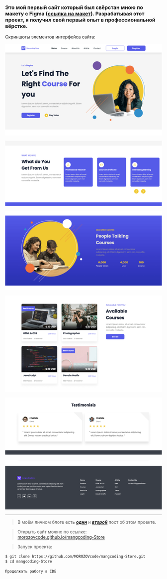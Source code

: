 ### Это мой первый сайт который был свёрстан мною по макету c Figma ([ссылка на макет](<https://www.figma.com/proto/vdXfJlbtfATriDfYviLHwB/Course-Simple-landing-page-(Community)?node-id=5-2>)). Разрабатывая этот проект, я получил свой первый опыт в профессиональной вёрстке.

Скриншоты элементов интерфейса сайта:

![screenshot](https://github.com/MOROZOVcode/mangcoding-Store/blob/master/forReadme/screenshot_1.png)

![screenshot](https://github.com/MOROZOVcode/mangcoding-Store/blob/master/forReadme/screenshot_2.png)

![screenshot](https://github.com/MOROZOVcode/mangcoding-Store/blob/master/forReadme/screenshot_3.png)

![screenshot](https://github.com/MOROZOVcode/mangcoding-Store/blob/master/forReadme/screenshot_4.png)

![screenshot](https://github.com/MOROZOVcode/mangcoding-Store/blob/master/forReadme/screenshot_5.png)

![screenshot](https://github.com/MOROZOVcode/mangcoding-Store/blob/master/forReadme/screenshot_6.png)

---

> В моём личном блоге есть [_**один**_](https://t.me/morozov_code/41) и [_**второй**_](https://t.me/morozov_code/46) пост об этом проекте.

> Открыть сайт можно по ссылке: [morozovcode.github.io/mangcoding-Store](https://morozovcode.github.io/mangcoding-Store/)

> Запуск проекта:

```
$ git clone https://github.com/MOROZOVcode/mangcoding-Store.git
$ cd mangcoding-Store

Продолжать работу в IDE
```
